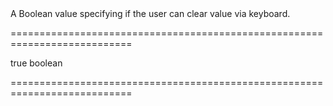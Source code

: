 <!--**
/*-------------------------------------------
    Auto-generated file. Do not modify.
-------------------------------------------

**-->
<!--d-->A Boolean value specifying if the user can clear value via keyboard.<!--/d-->
===========================================================================
<!--hidden--><!--/hidden-->
<!--default-->true<!--/default-->
<!--type-->boolean<!--/type-->
===========================================================================

<!--shortDescription-->

<!--/shortDescription-->

<!--fullDescription-->

<!--/fullDescription-->
